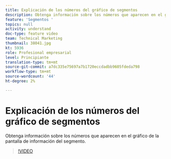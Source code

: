 ```yaml
---
title: Explicación de los números del gráfico de segmentos
description: Obtenga información sobre los números que aparecen en el gráfico de la pantalla de información del segmento.
feature: 'Segmentos '
topics: null
activity: understand
doc-type: feature video
team: Technical Marketing
thumbnail: 38041.jpg
kt: 5936
role: Profesional empresarial
level: Principiante
translation-type: tm+mt
source-git-commit: a7dc335e75697a7b1720eccdadbb9605fdeda798
workflow-type: tm+mt
source-wordcount: '44'
ht-degree: 2%

---
```



# Explicación de los números del gráfico de segmentos

Obtenga información sobre los números que aparecen en el gráfico de la pantalla de información del segmento.

>[!VIDEO](https://video.tv.adobe.com/v/38041/?quality=12&learn=on)
